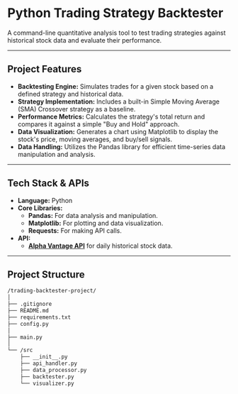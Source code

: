 # Python Trading Strategy Backtester

A command-line quantitative analysis tool to test trading strategies against historical stock data and evaluate their performance.

---

## Project Features

-   **Backtesting Engine:** Simulates trades for a given stock based on a defined strategy and historical data.
-   **Strategy Implementation:** Includes a built-in Simple Moving Average (SMA) Crossover strategy as a baseline.
-   **Performance Metrics:** Calculates the strategy's total return and compares it against a simple "Buy and Hold" approach.
-   **Data Visualization:** Generates a chart using Matplotlib to display the stock's price, moving averages, and buy/sell signals.
-   **Data Handling:** Utilizes the Pandas library for efficient time-series data manipulation and analysis.

---

## Tech Stack & APIs

-   **Language:** Python
-   **Core Libraries:**
    -   **Pandas:** For data analysis and manipulation.
    -   **Matplotlib:** For plotting and data visualization.
    -   **Requests:** For making API calls.
-   **API:**
    -   **[Alpha Vantage API](https://www.alphavantage.co/)** for daily historical stock data.

---

## Project Structure

```txt
/trading-backtester-project/
│
├── .gitignore
├── README.md
├── requirements.txt
├── config.py
│
├── main.py
│
└── /src
    ├── __init__.py
    ├── api_handler.py
    ├── data_processor.py
    ├── backtester.py
    └── visualizer.py